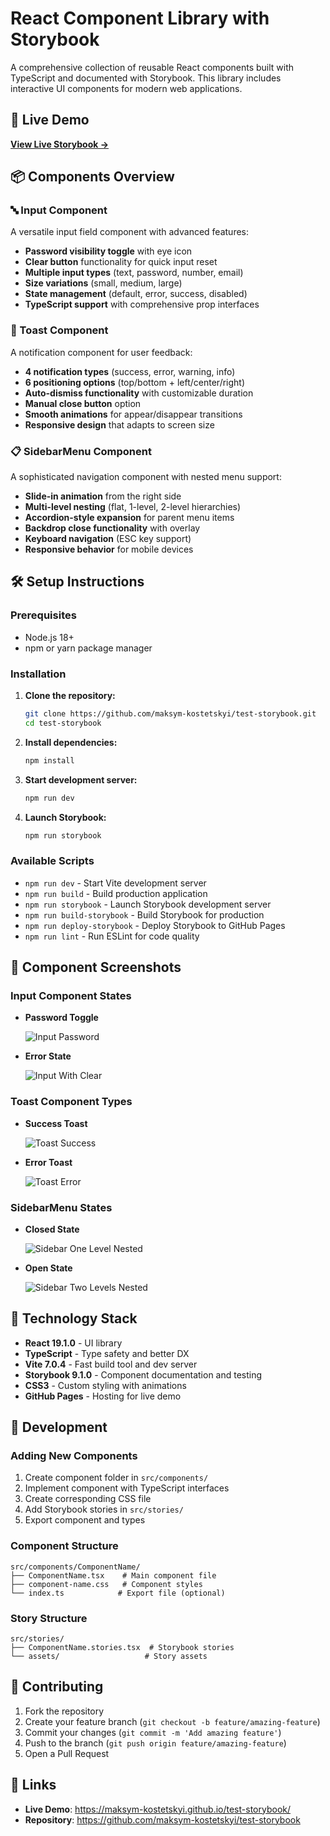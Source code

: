 # React Component Library with Storybook

A comprehensive collection of reusable React components built with TypeScript and documented with Storybook. This library includes interactive UI components for modern web applications.

## 🚀 Live Demo

**[View Live Storybook →](https://maksym-kostetskyi.github.io/test-storybook/)**

## 📦 Components Overview

### 🔤 Input Component

A versatile input field component with advanced features:

- **Password visibility toggle** with eye icon
- **Clear button** functionality for quick input reset
- **Multiple input types** (text, password, number, email)
- **Size variations** (small, medium, large)
- **State management** (default, error, success, disabled)
- **TypeScript support** with comprehensive prop interfaces

### 🔔 Toast Component

A notification component for user feedback:

- **4 notification types** (success, error, warning, info)
- **6 positioning options** (top/bottom + left/center/right)
- **Auto-dismiss functionality** with customizable duration
- **Manual close button** option
- **Smooth animations** for appear/disappear transitions
- **Responsive design** that adapts to screen size

### 📋 SidebarMenu Component

A sophisticated navigation component with nested menu support:

- **Slide-in animation** from the right side
- **Multi-level nesting** (flat, 1-level, 2-level hierarchies)
- **Accordion-style expansion** for parent menu items
- **Backdrop close functionality** with overlay
- **Keyboard navigation** (ESC key support)
- **Responsive behavior** for mobile devices

## 🛠️ Setup Instructions

### Prerequisites

- Node.js 18+
- npm or yarn package manager

### Installation

1. **Clone the repository:**

   ```bash
   git clone https://github.com/maksym-kostetskyi/test-storybook.git
   cd test-storybook
   ```

2. **Install dependencies:**

   ```bash
   npm install
   ```

3. **Start development server:**

   ```bash
   npm run dev
   ```

4. **Launch Storybook:**
   ```bash
   npm run storybook
   ```

### Available Scripts

- `npm run dev` - Start Vite development server
- `npm run build` - Build production application
- `npm run storybook` - Launch Storybook development server
- `npm run build-storybook` - Build Storybook for production
- `npm run deploy-storybook` - Deploy Storybook to GitHub Pages
- `npm run lint` - Run ESLint for code quality

## 📸 Component Screenshots

### Input Component States

- **Password Toggle**

  ![Input Password](src/assets/screenshots/input-password.png)

- **Error State**

  ![Input With Clear](src/assets/screenshots/input-clear.png)

### Toast Component Types

- **Success Toast**

  ![Toast Success](src/assets/screenshots/toast-success.png)

- **Error Toast**

  ![Toast Error](src/assets/screenshots/toast-error.png)

### SidebarMenu States

- **Closed State**

  ![Sidebar One Level Nested](src/assets/screenshots/sidebar-one.png)

- **Open State**

  ![Sidebar Two Levels Nested](src/assets/screenshots/sidebar-two.png)

## 🧩 Technology Stack

- **React 19.1.0** - UI library
- **TypeScript** - Type safety and better DX
- **Vite 7.0.4** - Fast build tool and dev server
- **Storybook 9.1.0** - Component documentation and testing
- **CSS3** - Custom styling with animations
- **GitHub Pages** - Hosting for live demo

## 📝 Development

### Adding New Components

1. Create component folder in `src/components/`
2. Implement component with TypeScript interfaces
3. Create corresponding CSS file
4. Add Storybook stories in `src/stories/`
5. Export component and types

### Component Structure

```
src/components/ComponentName/
├── ComponentName.tsx    # Main component file
├── component-name.css   # Component styles
└── index.ts            # Export file (optional)
```

### Story Structure

```
src/stories/
├── ComponentName.stories.tsx  # Storybook stories
└── assets/                   # Story assets
```

## 🤝 Contributing

1. Fork the repository
2. Create your feature branch (`git checkout -b feature/amazing-feature`)
3. Commit your changes (`git commit -m 'Add amazing feature'`)
4. Push to the branch (`git push origin feature/amazing-feature`)
5. Open a Pull Request

## 🔗 Links

- **Live Demo**: https://maksym-kostetskyi.github.io/test-storybook/
- **Repository**: https://github.com/maksym-kostetskyi/test-storybook
